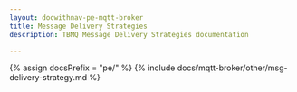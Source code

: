 ```yaml
---
layout: docwithnav-pe-mqtt-broker
title: Message Delivery Strategies
description: TBMQ Message Delivery Strategies documentation

---
```


{% assign docsPrefix = "pe/" %}
{% include docs/mqtt-broker/other/msg-delivery-strategy.md %}
